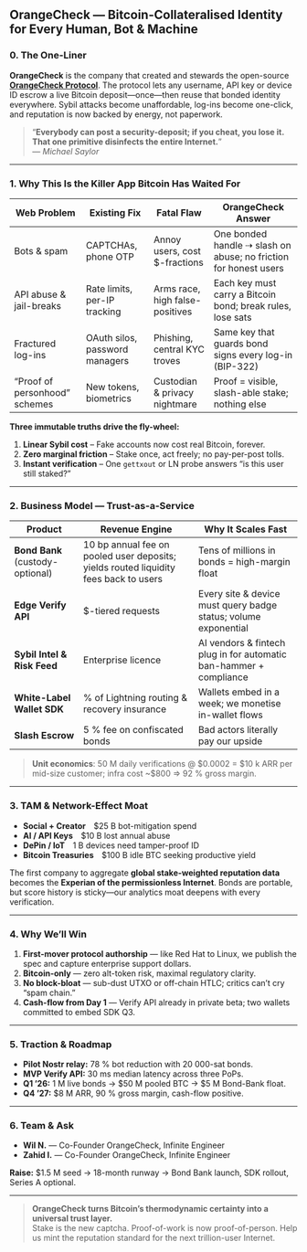 ## OrangeCheck — Bitcoin-Collateralised Identity for Every Human, Bot & Machine

### 0.  The One-Liner
**OrangeCheck** is the company that created and stewards the open-source [**OrangeCheck Protocol**](github.com/orangecheck/oc-whitepaper). The protocol lets any username, API key or device ID escrow a live Bitcoin deposit—once—then reuse that bonded identity everywhere. Sybil attacks become unaffordable, log-ins become one-click, and reputation is now backed by energy, not paperwork.

> “**Everybody can post a security-deposit; if you cheat, you lose it. That one primitive disinfects the entire Internet.**”  
> — *Michael Saylor*

---

### 1.  Why This Is the Killer App Bitcoin Has Waited For
| Web Problem | Existing Fix | Fatal Flaw | OrangeCheck Answer |
|-------------|--------------|-----------|--------------------|
| Bots & spam | CAPTCHAs, phone OTP | Annoy users, cost \$-fractions | One bonded handle ⇢ slash on abuse; no friction for honest users |
| API abuse & jail-breaks | Rate limits, per-IP tracking | Arms race, high false-positives | Each key must carry a Bitcoin bond; break rules, lose sats |
| Fractured log-ins | OAuth silos, password managers | Phishing, central KYC troves | Same key that guards bond signs every log-in (BIP-322) |
| “Proof of personhood” schemes | New tokens, biometrics | Custodian & privacy nightmare | Proof = visible, slash-able stake; nothing else |

**Three immutable truths drive the fly-wheel:**

1. **Linear Sybil cost** – Fake accounts now cost real Bitcoin, forever.  
2. **Zero marginal friction** – Stake once, act freely; no pay-per-post tolls.  
3. **Instant verification** – One `gettxout` or LN probe answers “is this user still staked?”

---

### 2.  Business Model — Trust-as-a-Service

| Product | Revenue Engine | Why It Scales Fast |
|---------|----------------|--------------------|
| **Bond Bank** (custody-optional) | 10 bp annual fee on pooled user deposits; yields routed liquidity fees back to users | Tens of millions in bonds = high-margin float |
| **Edge Verify API** | \$-tiered requests | Every site & device must query badge status; volume exponential |
| **Sybil Intel & Risk Feed** | Enterprise licence | AI vendors & fintech plug in for automatic ban-hammer + compliance |
| **White-Label Wallet SDK** | % of Lightning routing & recovery insurance | Wallets embed in a week; we monetise in-wallet flows |
| **Slash Escrow** | 5 % fee on confiscated bonds | Bad actors literally pay our upside |

> **Unit economics**: 50 M daily verifications @ \$0.0002 = \$10 k ARR per mid-size customer; infra cost ~\$800 ⇒ 92 % gross margin.

---

### 3.  TAM & Network-Effect Moat

* **Social + Creator** \$25 B bot-mitigation spend        
* **AI / API Keys** \$10 B lost annual abuse                    
* **DePin / IoT** 1 B devices need tamper-proof ID              
* **Bitcoin Treasuries** \$100 B idle BTC seeking productive yield  

The first company to aggregate **global stake-weighted reputation data** becomes the **Experian of the permissionless Internet**.  Bonds are portable, but score history is sticky—our analytics moat deepens with every verification.

---

### 4.  Why We’ll Win

1. **First-mover protocol authorship** — like Red Hat to Linux, we publish the spec and capture enterprise support dollars.
2. **Bitcoin-only** — zero alt-token risk, maximal regulatory clarity.
3. **No block-bloat** — sub-dust UTXO or off-chain HTLC; critics can’t cry “spam chain.”
4. **Cash-flow from Day 1** — Verify API already in private beta; two wallets committed to embed SDK Q3.

---

### 5.  Traction & Roadmap

* **Pilot Nostr relay:** 78 % bot reduction with 20 000-sat bonds.  
* **MVP Verify API:** 30 ms median latency across three PoPs.  
* **Q1 ’26:** 1 M live bonds → \$50 M pooled BTC → \$5 M Bond-Bank float.  
* **Q4 ’27:** \$8 M ARR, 90 % gross margin, cash-flow positive.

---

### 6.  Team & Ask

* **Wil N.** — Co-Founder OrangeCheck, Infinite Engineer
* **Zahid I.** — Co-Founder OrangeCheck, Infinite Engineer

**Raise:** \$1.5 M seed → 18-month runway → Bond Bank launch, SDK rollout, Series A optional.  

---

> **OrangeCheck turns Bitcoin’s thermodynamic certainty into a universal trust layer.**  
> Stake is the new captcha.  Proof-of-work is now proof-of-person.  Help us mint the reputation standard for the next trillion-user Internet.
